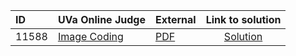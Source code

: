 | ID | UVa Online Judge | External | Link to solution |
|:---|:---|:---|:---:|
| 11588 | [Image Coding](https://onlinejudge.org/index.php?option=com_onlinejudge&Itemid=8&category=625&page=show_problem&problem=2635) | [PDF](https://onlinejudge.org/external/115/11588.pdf) | [Solution](https://github.com/versenyi98/uva-solutions/tree/main/solutions/11588%20-%20Image%20Coding)|
